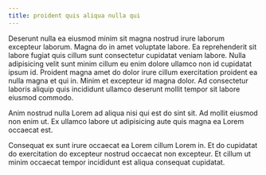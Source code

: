 ```yaml
---
title: proident quis aliqua nulla qui
---
```


Deserunt nulla ea eiusmod minim sit magna nostrud irure laborum excepteur laborum. Magna do in amet voluptate labore. Ea reprehenderit sit labore fugiat quis cillum sunt consectetur cupidatat veniam labore. Nulla adipisicing velit sunt minim cillum eu enim dolore ullamco non id cupidatat ipsum id. Proident magna amet do dolor irure cillum exercitation proident ea nulla magna et qui in. Minim et excepteur id magna dolor. Ad consectetur laboris aliquip quis incididunt ullamco deserunt mollit tempor sit labore eiusmod commodo.

Anim nostrud nulla Lorem ad aliqua nisi qui est do sint sit. Ad mollit eiusmod non enim ut. Ex ullamco labore ut adipisicing aute quis magna ea Lorem occaecat est.

Consequat ex sunt irure occaecat ea Lorem cillum Lorem in. Et do cupidatat do exercitation do excepteur nostrud occaecat non excepteur. Et cillum ut minim occaecat tempor incididunt est aliqua consequat cupidatat.